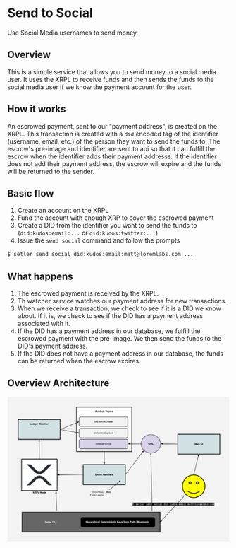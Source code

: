 # Send to Social

Use Social Media usernames to send money.

## Overview

This is a simple service that allows you to send money to a social media user. It uses the XRPL to receive funds and then sends the funds to the social media user
if we know the payment account for the user.

## How it works

An escrowed payment, sent to our "payment address", is created on the XRPL. This transaction is created with a `did` encoded tag of the identifier (username, email, etc.) of the person
they want to send the funds to. The escrow's pre-image and identifier are sent to api so that it can fulfill the escrow when the identifier adds their payment addresss. If the identifier does not add their payment address, the escrow will expire and the funds will be returned to the sender.

## Basic flow

1. Create an account on the XRPL
2. Fund the account with enough XRP to cover the escrowed payment
3. Create a DID from the identifier you want to send the funds to (`did:kudos:email:...` or `did:kudos:twitter:...`)
4. Issue the `send social` command and follow the prompts

```bash
$ setler send social did:kudos:email:matt@loremlabs.com ...
```

## What happens

1. The escrowed payment is received by the XRPL.
2. Th watcher service watches our payment address for new transactions.
3. When we receive a transaction, we check to see if it is a DID we know about. If it is, we check to see if the DID has a payment address associated with it.
4. If the DID has a payment address in our database, we fulfill the escrowed payment with the pre-image. We then send the funds to the DID's payment address.
5. If the DID does not have a payment address in our database, the funds can be returned when the escrow expires.

## Overview Architecture

![Architecture](./docs/send-to-social-overview.svg)

